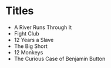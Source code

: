 # Titles

* A River Runs Through It
* Fight Club
* 12 Years a Slave
* The Big Short
* 12 Monkeys
* The Curious Case of Benjamin Button